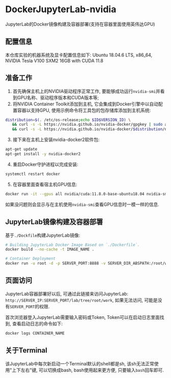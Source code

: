 # DockerJupyterLab-nvidia
JupyterLab的Docker镜像构建及容器部署(支持在容器里面使用英伟达GPU)

## 配置信息
本仓库实验的机器系统及显卡配置信息如下:
Ubuntu 18.04.6 LTS, x86_64, NVIDIA Tesla V100 SXM2 16GB with CUDA 11.8

## 准备工作
1. 首先确保主机上的NVIDIA驱动程序正常工作, 要能够成功运行`nvidia-smi`并看到GPU名称、驱动程序版本和CUDA版本等;
2. 将NVIDIA Container Toolkit添加到主机, 它会集成到Docker引擎中以自动配置容器以支持GPU, 使用示例命令将工具包的包存储库添加到主机系统: 
```sh
distribution=$(. /etc/os-release;echo $ID$VERSION_ID) \
   && curl -s -L https://nvidia.github.io/nvidia-docker/gpgkey | sudo apt-key add - \
   && curl -s -L https://nvidia.github.io/nvidia-docker/$distribution/nvidia-docker.list | sudo tee /etc/apt/sources.list.d/nvidia-docker.list
```
3. 接下来在主机上安装nvidia-docker2软件包:
```sh
apt-get update
apt-get install -y nvidia-docker2
```
4. 重启Docker守护进程以完成安装:
```sh
systemctl restart docker
```

5. 在容器里面查看宿主机GPU信息:
```sh
docker run -it --gpus all nvidia/cuda:11.8.0-base-ubuntu18.04 nvidia-smi
```
如果没问题则会显示与在主机使用`nvidia-smi`查看GPU信息时一模一样的信息.

## JupyterLab镜像构建及容器部署
基于`./Dockfile`构建JupyterLab镜像:
```sh
# Building JupyterLab Docker Image Based on `./Dockerfile`.
docker build --no-cache -t IMAGE_NAME .

# Container Deployment
docker run -u root -d -p SERVER_PORT:8888 -v SERVER_DIR_ABSPATH:/root/work --name="CONTAINER_NAME" --gpus all IMAGE_NAME
```

## 页面访问
JupyterLab容器部署好以后, 可通过此链接来访问JupyterLab: `http://SERVER_IP:SERVER_PORT/lab/tree/root/work`, 如果无法访问, 可能是没有`SERVER_PORT`的权限.

首次浏览器登入JupyterLab需要输入密码或Token, Token可以在启动日志里面找到, 查看启动日志的命令如下: 
```sh
docker logs CONTAINER_NAME
```

## 关于Terminal
该JupyterLab中每次新启动一个Terminal默认的shell都是sh, 该sh无法正常使用"上下左右"键, 可以切换成bash, bash使用起来更方便, 只要输入`bash`回车即可.






